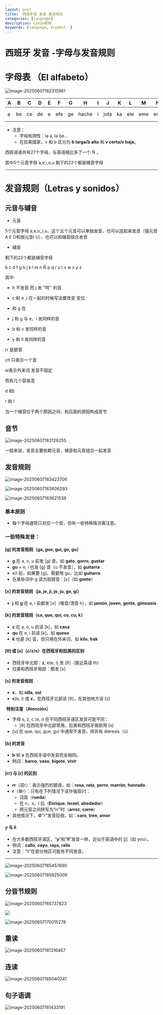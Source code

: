 ```yaml
---
layout: post
title:  西班牙语 发音 重读规则
categories: [language] 
description: Conda使用
keywords: [language, Español  ] 
---
```


# 西班牙 发音 -字母与发音规则





# 字母表   （El alfabeto）



![image-20250607162315961](https://zuti.oss-cn-qingdao.aliyuncs.com/img/20250607162316018.png)



| A    | B    | C    | D    | E    | F    | G    | H     | I    | J    | K    | L    | M    | N    | Ñ    | O    | P    | Q    | R    | S    | T    | U    | V    | W         | X     | Y    | Z    |
| ---- | ---- | ---- | ---- | ---- | ---- | ---- | ----- | ---- | ---- | ---- | ---- | ---- | ---- | ---- | ---- | ---- | ---- | ---- | ---- | ---- | ---- | ---- | --------- | ----- | ---- | ---- |
| a    | be   | ce   | de   | e    | efe  | ge   | hache | i    | jota | ka   | ele  | eme  | ene  | eñe  | o    | pe   | cu   | erre | ese  | te   | u    | uve  | uve doble | equis | ye   | zeta |

- 注意：
  - 字母有阴性：la a, la be...
  - 在拉美国家，v 和 b 区分为 **b larga/b alta** 和 **v corta/v baja**。

西班语语共有27个字母，与英语相比多了一个 Ñ ，

其中5个元音字母 a,e,i,o,u 剩下的22个都是辅音字母

------

# 发音规则（Letras y sonidos）

## 元音与辅音

- 元音 

 5个元音字母 a,e,o,,i,u，这个五个元音可以单独发音，也可以连起来发音（强元音A E O和弱元音I U），也可以和辅音结合发音

- 辅音

剩下的22个都是辅音字母

b c d f g h j k l m n  Ñ p q r s t v w x y z

其中

-  h 不发音 而 j 发 "呵'' 的音

- c 和 e ,i 在一起的时候写法要改变 变位
- 和 g 在

- j 和 g 与 e，i 发同样的音
- b 和 v 发同样的音

- y 和 ll 发同样的音

rr 是颤音

 ch 只表示一个音

w表示外来词 发音不固定

而有几个容易混

d 和t

r 和 l

当一个辅音位于两个原因之间，和后面的原因构成音节



## 音节

![image-20250607163126255](https://zuti.oss-cn-qingdao.aliyuncs.com/img/20250607163126326.png)

一般来说，发音主要依赖元音，辅音和元音组合一起发音





## 发音规则

![image-20250607163423706](https://zuti.oss-cn-qingdao.aliyuncs.com/img/20250607163423743.png)



![image-20250607163606293](https://zuti.oss-cn-qingdao.aliyuncs.com/img/20250607163606349.png)



![image-20250607163621538](https://zuti.oss-cn-qingdao.aliyuncs.com/img/20250607163621582.png)





### 基本原则

- 每个字母通常只对应一个音，但有一些特殊情况需注意。

### 一些特殊发音：



#### [g] 的发音规则（ga, gue, gui, go, gu）

- **g** 在 a, o, u 前发 [g] 音，如 **gato**, **gorro**, **gustar**
- **gu** + e, i 也发 [g] 音（u 不发音），如 **guitarra**
- e/i 前，如果要 [g]，需要用 gu，比如 **guitarra**
- 在某些词中 g 读为软腭音：[x]（如 **gente**）

#### [x] 的发音规则（ja, je, ji, jo, ju, ge, gi）

- **j** 和 **g** 在 e, i 前都发 [x]（喉音/清音 h），如 **jamón**, **joven**, **gente**, **gimnasio**

#### [k] 的发音规则（ca, que, qui, co, cu, k）

- **c** 在 a, o, u 前读 [k]，如 **casa**
- **qu** 在 e, i 前读 [k]，如 **queso**
- **k** 也是 [k] 音，但只用在外来词，如 **kilo**, **Irak**

#### [θ] 或 [s]（c/z/s）在西班牙和拉美的区别

- 西班牙中北部：**z**, **c**(e, i) 发 [θ]（接近英语 th）
- 拉美和西班牙南部：都发 [s]

#### [s] 的发音规则

- **s**，如 **silla**, **sol**
- **c**(e, i) 或 **z**，在西班牙北部读 [θ]，在其他地方读 [s]

​	**特别注意（Atención）**

- 字母 s, z, c (e, i) 在不同西班牙语区发音可能不同：
  - [θ] 在西班牙中北部常用，拉美和西班牙南部用 [s]
- [u] 在 que, qui, gue, gui 中通常不发音，除非有 diéresis（ü）

#### **[b] 的发音**

- **b** 和 **v** 在西班牙语中发音完全相同。
- 例词：**barco**, **vaso**, **bigote**, **vivir**

#### **[rr] 与 [r] 的区别**

- **rr**（双r）：表示强烈的颤音，如：**rosa**, **rata**, **perro**, **marrón**, **honrado**
- **r**（单r）：只有在下列情况下读作强音[r]：
  - 词首（**rueda**）
  - 在 n、s、l 后（**Enrique**, **Israel**, **alrededor**）
  - 两元音之间拼写为“rr”时（**arroz**, **carro**）
- 其他情况下，单“r”发音较弱，如：**caro**, **tren**, **amor**

#### **y 与 ll**

- 在大多数西班牙语区，“**y**”和“**ll**”发音一样，近似于英语中的 [j]（如 you）。
- 例词：**callo**, **cayo**, **raya**, **ralla**
- 注意：“ll”在部分地区可能有不同发音。

------



![image-20250607165457690](https://zuti.oss-cn-qingdao.aliyuncs.com/img/20250607165457766.png)

![image-20250607165925009](https://zuti.oss-cn-qingdao.aliyuncs.com/img/20250607165925126.png)





## 分音节规则

![image-20250607165737823](https://zuti.oss-cn-qingdao.aliyuncs.com/img/20250607165737892.png)

![](https://zuti.oss-cn-qingdao.aliyuncs.com/img/20250607165754972.png)

![image-20250607170015278](https://zuti.oss-cn-qingdao.aliyuncs.com/img/20250607170015334.png)



## 重读

![image-20250607161316467](https://zuti.oss-cn-qingdao.aliyuncs.com/img/20250607165006831.png)





##  连读

![image-20250607165040241](https://zuti.oss-cn-qingdao.aliyuncs.com/img/20250607165040287.png)

## 句子语调

![image-20250607161433191](https://zuti.oss-cn-qingdao.aliyuncs.com/img/20250607165319627.png)
